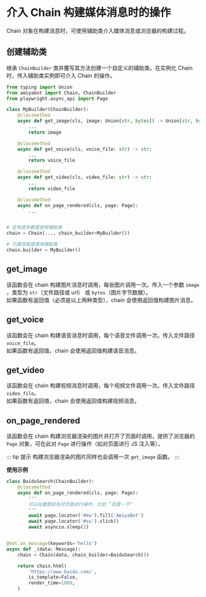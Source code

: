 # 介入 Chain 构建媒体消息时的操作

Chain 对象在构建消息时，可使用辅助类介入媒体消息或浏览器的构建过程。

## 创建辅助类

继承 `ChainBuilder` 类并覆写其方法创建一个自定义的辅助类。在实例化 Chain 时，传入辅助类实例即可介入 Chain 的操作。

```python
from typing import Union
from amiyabot import Chain, ChainBuilder
from playwright.async_api import Page

class MyBuilder(ChainBuilder):
    @classmethod
    async def get_image(cls, image: Union[str, bytes]) -> Union[str, bytes]:
        ...
        return image

    @classmethod
    async def get_voice(cls, voice_file: str) -> str:
        ...
        return voice_file

    @classmethod
    async def get_video(cls, video_file: str) -> str:
        ...
        return video_file

    @classmethod
    async def on_page_rendered(cls, page: Page):
        ...


# 在构造参数里使用辅助类
chain = Chain(..., chain_builder=MyBuilder())

# 为属性赋值使用辅助类
chain.builder = MyBuilder()
```

## get_image

该函数会在 chain 构建图片消息时调用，每张图片调用一次。传入一个参数 `image` ，类型为 `str`（文件路径或 url） 或
`bytes`（图片字节数据）。<br>
如果函数有返回值（必须是以上两种类型），chain 会使用返回值构建图片消息。

## get_voice

该函数会在 chain 构建语音消息时调用，每个语音文件调用一次。传入文件路径 `voice_file`。<br>
如果函数有返回值，chain 会使用返回值构建语音消息。

## get_video

该函数会在 chain 构建视频消息时调用，每个视频文件调用一次。传入文件路径 `video_file`。<br>
如果函数有返回值，chain 会使用返回值构建视频消息。

## on_page_rendered

该函数会在 chain 构建浏览器渲染的图片并打开了页面时调用，提供了浏览器的 `Page` 对象，可在此对 `Page` 进行操作（如对页面进行
JS 注入等）。

::: tip 提示
构建浏览器渲染的图片同样也会调用一次 `get_image` 函数。
:::

**使用示例**

```python
class BaiduSearch(ChainBuilder):
    @classmethod
    async def on_page_rendered(cls, page: Page):
        """
        可以在截图前先对页面进行操作，比如 ”百度一下“
        """
        await page.locator('#kw').fill('AmiyaBot')
        await page.locator('#su').click()
        await asyncio.sleep(2)


@bot.on_message(keywords='hello')
async def _(data: Message):
    chain = Chain(data, chain_builder=BaiduSearch())

    return chain.html(
        'https://www.baidu.com/',
        is_template=False,
        render_time=1000,
    )
```
